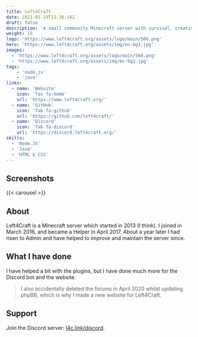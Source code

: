 ```yaml
---
title: Left4Craft
date: 2021-01-19T11:36:34Z
draft: false
description: 'A small community Minecraft server with survival, creative, and more.'
weight: 10
logo: 'https://www.left4craft.org/assets/logo/main/566.png'
hero: 'https://www.left4craft.org/assets/img/mc-bg1.jpg'
images:
  - 'https://www.left4craft.org/assets/logo/main/566.png'
  - 'https://www.left4craft.org/assets/img/mc-bg1.jpg'
tags:
    - 'node.js'
    - 'java'
links:
  - name: 'Website'
    icon: 'fas fa-home'
    url: 'https://www.left4craft.org/'
  - name: 'GitHub'
    icon: 'fab fa-github'
    url: 'https://github.com/left4craft/'
  - name: 'Discord'
    icon: 'fab fa-discord'
    url: 'https://discord.left4craft.org/'
skills:
  - 'Node.JS'
  - 'Java'
  - 'HTML & CSS'
---
```


## Screenshots

<!-- include images URLs as params, or it will take from page "images" param -->
{{< carousel >}}

## About

Left4Craft is a Minecraft server which started in 2013 (I think). I joined in March 2016, and became a Helper in April 2017. About a year later I had risen to Admin and have helped to improve and maintain the server since.

## What I have done

I have helped a bit with the plugins, but I have done much more for the Discord bot and the website.

> I also accidentally deleted the forums in April 2020 whilst updating phpBB, which is why I made a new website for Left4Craft.

## Support

Join the Discord server: [l4c.link/discord](https://l4c.link/discord).
